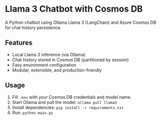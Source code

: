 # Llama 3 Chatbot with Cosmos DB

A Python chatbot using Ollama Llama 3 (LangChain) and Azure Cosmos DB for chat history persistence.

## Features

- Local Llama 3 inference (via Ollama)
- Chat history stored in Cosmos DB (partitioned by session)
- Easy environment configuration
- Modular, extensible, and production-friendly

## Usage

1. Fill `.env` with your Cosmos DB credentials and model name.
2. Start Ollama and pull the model: `ollama pull llama3`
3. Install dependencies: `pip install -r requirements.txt`
4. Run: `python main.py`
